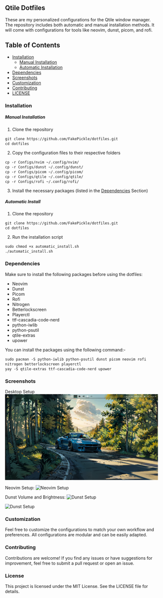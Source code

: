 ## Qtile Dotfiles

These are my personalized configurations for the Qtile window manager.
The repository includes both automatic and manual installation methods.
It will come with configurations for tools like neovim, dunst, picom,
and rofi.

## Table of Contents
* [Installation](#installation)
	* [Manual Installation](#manual)
	* [Automatic Installation](#automatic)
* [Dependencies](#deps)
* [Screenshots](#screenshots)
* [Customization](#customs)
* [Contributing](#contributions)
* [LICENSE](#license)

### Installation <a name="installation"></a>
##### Manual Installation <a name="manual"></a>

1. Clone the repository
```
git clone https://github.com/FakePickle/dotfiles.git
cd dotfiles
```
2. Copy the configuration files to their respective folders
```
cp -r Configs/nvim ~/.config/nvim/
cp -r Configs/dunst ~/.config/dunst/
cp -r Configs/picom ~/.config/picom/
cp -r Configs/qtile ~/.config/qtile/
cp -r Configs/rofi ~/.config/rofi/
```
3. Install the necessary packages (listed in the [Dependencies](#deps) Section)

##### Automatic Install <a name="automatic"></a>

1. Clone the repository
```
git clone https://github.com/FakePickle/dotfiles.git
cd dotfiles
```
2. Run the installation script
```
sudo chmod +x automatic_install.sh
./automatic_install.sh
```

### Dependencies <a name="deps"></a>

Make sure to install the following packages before using the dotfiles:
* Neovim
* Dunst
* Picom
* Rofi
* Nitrogen
* Betterlockscreen
* Playerctl
* ttf-cascadia-code-nerd
* python-iwlib
* python-psutil
* qtile-extras
* upower

You can install the packages using the following command:-
```
sudo pacman -S python-iwlib python-psutil dunst picom neovim rofi nitrogen betterlockscreen playerctl
yay -S qtile-extras ttf-cascadia-code-nerd upower
```
### Screenshots <a name="screenshots"></a>

Desktop Setup
![Desktop Setup:](Assets/Image_1.png)

Neovim Setup:
![Neovim Setup](Assets/neovim_canva.png)

Dunst Volume and Brightness:
![Dunst Setup](Assets/Dunst_Brightness.png)

![Dunst Setup](Assets/Dunst_Volume.png)

### Customization <a name="customize"></a>
Feel free to customize the configurations to match your own workflow and preferences. All configurations are modular and can be easily adapted.

### Contributing <a name="contributions"></a>
Contributions are welcome! If you find any issues or have suggestions for improvement, feel free to submit a pull request or open an issue.

### License <a name="license"></a>
This project is licensed under the MIT License. See the LICENSE file for details.
